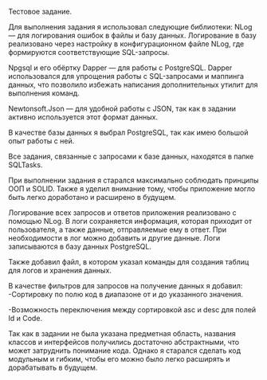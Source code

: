 
Тестовое задание.

Для выполнения задания я использовал следующие библиотеки:
NLog — для логирования ошибок в файлы и базу данных. Логирование в базу реализовано через настройку в конфигурационном файле NLog, где формируются соответствующие SQL-запросы.

Npgsql и его обёртку Dapper — для работы с PostgreSQL. Dapper использовался для упрощения работы с SQL-запросами и маппинга данных, что позволило избежать написания дополнительных утилит для выполнения команд.

Newtonsoft.Json — для удобной работы с JSON, так как в задании активно используется этот формат данных.

В качестве базы данных я выбрал PostgreSQL, так как имею большой опыт работы с ней.

Все задания, связанные с запросами к базе данных, находятся в папке SQLTasks.

При выполнении задания я старался максимально соблюдать принципы ООП и SOLID. Также я уделил внимание тому, чтобы приложение могло быть легко доработано и расширено в будущем.

Логирование всех запросов и ответов приложения реализовано с помощью NLog. В логи сохраняется информация, которая приходит от пользователя, а также данные, отправляемые ему в ответ. При необходимости в лог можно добавить и другие данные. Логи записываются в базу данных PostgreSQL.

Также добавил файл, в котором указал команды для создания таблиц для логов и хранения данных. 

В качестве фильтров для запросов на получение данных я добавил:
-Сортировку по полю код в диапазоне от и до указанного значения.

-Возможность переключения между сортировкой asc и desc для полей Id и Code.

Так как в задании не была указана предметная область, названия классов и интерфейсов получились достаточно абстрактными, что может затруднить понимание кода. Однако я старался сделать код модульным и гибким, чтобы его можно было легко расширять и дорабатывать в будущем.
